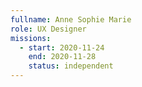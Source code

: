 ```yaml
---
fullname: Anne Sophie Marie
role: UX Designer
missions:
  - start: 2020-11-24
    end: 2020-11-28
    status: independent
---
```


